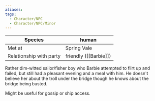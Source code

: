 ```yaml
---
aliases:
tags:
  - Character/NPC
  - Character/NPC/Minor
---
```


| Species                 | human                 |
| ----------------------- | --------------------- |
| Met at                  | Spring Vale           |
| Relationship with party | friendly ([[Barbie]]) |
Rather dim-witted sailor/fisher boy who Barbie attempted to flirt up and failed, but still had a pleasant evening and a meal with him. 
He doesn't believe her about the troll under the bridge though he knows about the bridge being busted. 

Might be useful for gossip or ship access. 